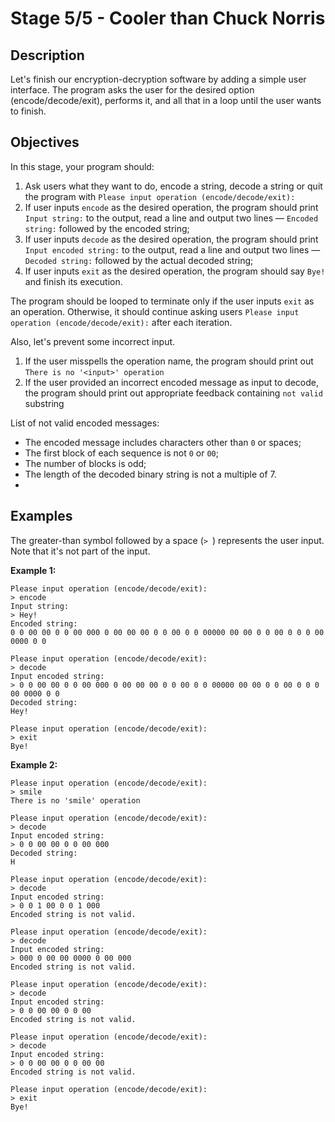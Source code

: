# Stage 5/5 - Cooler than Chuck Norris

## Description
Let's finish our encryption-decryption software by adding a simple user interface. The program asks the user for the desired option (encode/decode/exit), performs it, and all that in a loop until the user wants to finish.

## Objectives
In this stage, your program should:

1. Ask users what they want to do, encode a string, decode a string or quit the program with
`Please input operation (encode/decode/exit):`
2. If user inputs `encode` as the desired operation, the program should print `Input string:` to the output, read a line and output two lines — `Encoded string:` followed by the encoded string;
3. If user inputs `decode` as the desired operation, the program should print `Input encoded string:` to the output, read a line and output two lines — `Decoded string:` followed by the actual decoded string;
4. If user inputs `exit` as the desired operation, the program should say `Bye!` and finish its execution.

The program should be looped to terminate only if the user inputs `exit` as an operation. Otherwise, it should continue asking users `Please input operation (encode/decode/exit):` after each iteration.


Also, let's prevent some incorrect input.

1. If the user misspells the operation name, the program should print out `There is no '<input>' operation`
2. If the user provided an incorrect encoded message as input to decode, the program should print out appropriate feedback containing `not valid` substring

List of not valid encoded messages:

- The encoded message includes characters other than `0` or spaces;
- The first block of each sequence is not `0` or `00`;
- The number of blocks is odd;
- The length of the decoded binary string is not a multiple of 7.
- 
## Examples
The greater-than symbol followed by a space (`> `) represents the user input. Note that it's not part of the input.

**Example 1:**

```text
Please input operation (encode/decode/exit):
> encode
Input string:
> Hey!
Encoded string:
0 0 00 00 0 0 00 000 0 00 00 00 0 0 00 0 0 00000 00 00 0 0 00 0 0 0 00 0000 0 0

Please input operation (encode/decode/exit):
> decode
Input encoded string:
> 0 0 00 00 0 0 00 000 0 00 00 00 0 0 00 0 0 00000 00 00 0 0 00 0 0 0 00 0000 0 0
Decoded string:
Hey!

Please input operation (encode/decode/exit):
> exit
Bye!
```

**Example 2:**
```text
Please input operation (encode/decode/exit):
> smile
There is no 'smile' operation

Please input operation (encode/decode/exit):
> decode
Input encoded string:
> 0 0 00 00 0 0 00 000
Decoded string:
H

Please input operation (encode/decode/exit):
> decode
Input encoded string:
> 0 0 1 00 0 0 1 000
Encoded string is not valid.

Please input operation (encode/decode/exit):
> decode
Input encoded string:
> 000 0 00 00 0000 0 00 000
Encoded string is not valid.

Please input operation (encode/decode/exit):
> decode
Input encoded string:
> 0 0 00 00 0 0 00
Encoded string is not valid.

Please input operation (encode/decode/exit):
> decode
Input encoded string:
> 0 0 00 00 0 0 00 00
Encoded string is not valid.

Please input operation (encode/decode/exit):
> exit
Bye!
```